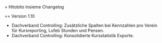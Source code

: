= Hitobito Insieme Changelog

== Version 1.10

* Dachverband Controlling: Zusätzliche Spalten bei Kennzahlen pro Verein für Kursreporting, Lufeb Stunden und Pensen.
* Dachverband Controlling: Konsolidierte Kursstatistik Exporte.
